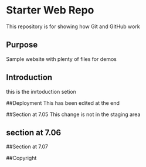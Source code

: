 # Starter Web Repo

This repository is for showing how Git and GitHub work

## Purpose

Sample website with plenty of files for demos

## Introduction 
this is the inrtoduction setion 

##Deployment
This has been edited at the end

##Section at 7.05
This change is not in the staging area

## section at 7.06

##Section at 7.07

##Copyright
